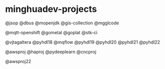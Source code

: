# minghuadev-projects

@jsop @dbus @mopenjdk @gis-collection @mgglcode 

@mqtt-openshift @gometal @goplat @stk-ci 

@vjtagaltera @pyhdl18 @mqflow @pyhdl19 @pyhdl20 @pyhdl21 @pyhdl22 

@awsproj @haproj @pydeeplearn @cncproj

@awsproj22

